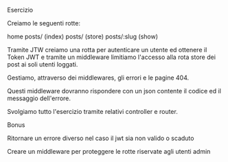 Esercizio

Creiamo le seguenti rotte:

home
posts/ (index)
posts/ (store)
posts/:slug (show)

Tramite JTW creiamo una rotta per autenticare un utente ed ottenere il Token JWT e tramite un middleware limitiamo l'accesso alla rota store dei post ai soli utenti loggati.

Gestiamo, attraverso dei middlewares, gli errori e le pagine 404.

Questi middleware dovranno rispondere con un json contente il codice ed il messaggio dell'errore.

Svolgiamo tutto l'esercizio tramite relativi controller e router.


Bonus

Ritornare un errore diverso nel caso il jwt sia non valido o scaduto

Creare un middleware per proteggere le rotte riservate agli utenti admin